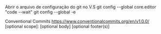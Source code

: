 Abrir o arquivo de configuração do git no V.S
  git config --global core.editor "code --wait"
  git config --global -e

Conventional Commits
  https://www.conventionalcommits.org/en/v1.0.0/
  <type>[optional scope]: <description>
  [optional body]
  [optional footer(s)]

